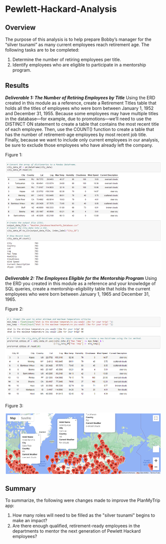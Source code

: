 # Pewlett-Hackard-Analysis

## Overview

The purpose of this analysis is to help prepare Bobby’s manager for the “silver tsunami” as many current employees reach retirement age. The following tasks are to be completed: 

1. Determine the number of retiring employees per title.
2. Identify employees who are eligible to participate in a mentorship program.

## Results

***Deliverable 1: The Number of Retiring Employees by Title***
Using the ERD created in this module as a reference, create a Retirement Titles table that holds all the titles of employees who were born between January 1, 1952 and December 31, 1955. Because some employees may have multiple titles in the database—for example, due to promotions—we’ll need to use the DISTINCT ON statement to create a table that contains the most recent title of each employee. Then, use the COUNT() function to create a table that has the number of retirement-age employees by most recent job title. Finally, because we want to include only current employees in our analysis, be sure to exclude those employees who have already left the company.

Figure 1:

![City_Data_Df](https://raw.githubusercontent.com/krismbah/World_Weather_Analysis/main/Weather_Database/City_Data_Df.png)


***Deliverable 2: The Employees Eligible for the Mentorship Program***
Using the ERD you created in this module as a reference and your knowledge of SQL queries, create a mentorship-eligibility table that holds the current employees who were born between January 1, 1965 and December 31, 1965.

Figure 2:

![Preferred_Cities_Df](https://raw.githubusercontent.com/krismbah/World_Weather_Analysis/main/Vacation_Search/Preferred_Cities.png)

Figure 3:

![WeatherPy_Vacation_Map](https://raw.githubusercontent.com/krismbah/World_Weather_Analysis/main/Vacation_Search/WeatherPy_vacation_map.png)


## Summary

To summarize, the following were changes made to improve the PlanMyTrip app:

1. How many roles will need to be filled as the "silver tsunami" begins to make an impact?
2. Are there enough qualified, retirement-ready employees in the departments to mentor the next generation of Pewlett Hackard employees?
